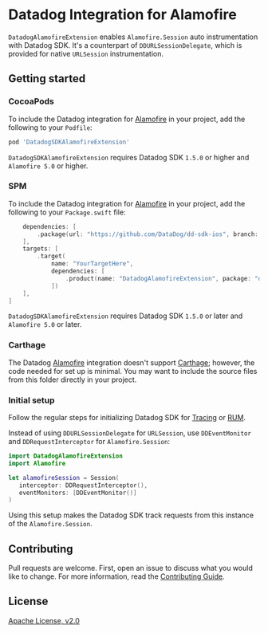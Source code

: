 # Datadog Integration for Alamofire

`DatadogAlamofireExtension` enables `Alamofire.Session` auto instrumentation with Datadog SDK.
It's a counterpart of `DDURLSessionDelegate`, which is provided for native `URLSession` instrumentation.

## Getting started

### CocoaPods

To include the Datadog integration for [Alamofire][1] in your project, add the
following to your `Podfile`:
```ruby
pod 'DatadogSDKAlamofireExtension'
```
`DatadogSDKAlamofireExtension` requires Datadog SDK `1.5.0` or higher and `Alamofire 5.0` or higher.

### SPM

To include the Datadog integration for [Alamofire][1] in your project, add the
following to your `Package.swift` file:
```swift
    dependencies: [
        .package(url: "https://github.com/DataDog/dd-sdk-ios", branch: "develop"),
    ],
    targets: [
        .target(
            name: "YourTargetHere",
            dependencies: [
                .product(name: "DatadogAlamofireExtension", package: "dd-sdk-ios"),
            ])
    ],
]
```
`DatadogSDKAlamofireExtension` requires Datadog SDK `1.5.0` or later and `Alamofire 5.0` or later.

### Carthage

The Datadog [Alamofire][1] integration doesn't support [Carthage][2]; however, the code needed for set up is minimal. You may want to include the source files from this folder directly in your project.

### Initial setup

Follow the regular steps for initializing Datadog SDK for [Tracing][3] or [RUM][4].

Instead of using `DDURLSessionDelegate` for `URLSession`, use `DDEventMonitor` and `DDRequestInterceptor` for `Alamofire.Session`:

```swift
import DatadogAlamofireExtension
import Alamofire

let alamofireSession = Session(
   interceptor: DDRequestInterceptor(),
   eventMonitors: [DDEventMonitor()]
)
```

Using this setup makes the Datadog SDK track requests from this instance of the `Alamofire.Session`.

## Contributing

Pull requests are welcome. First, open an issue to discuss what you would like to change. For more information, read the [Contributing Guide](../../../CONTRIBUTING.md).

## License

[Apache License, v2.0](../../../LICENSE)

[1]: https://github.com/Alamofire/Alamofire
[2]: https://github.com/Carthage/Carthage
[3]: https://docs.datadoghq.com/tracing/setup_overview/setup/ios/
[4]: https://docs.datadoghq.com/real_user_monitoring/ios
